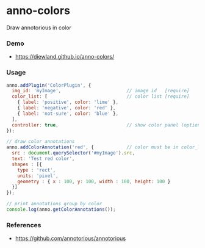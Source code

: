# anno-colors
Draw annotorious in color

### Demo

* https://diewland.github.io/anno-colors/

### Usage

```js
anno.addPlugin('ColorPlugin', {
  img_id: 'myImage',                        // image id   [require]
  color_list: [                             // color list [require]
    { label: 'positive', color: 'lime' },
    { label: 'negative', color: 'red' },
    { label: 'not-sure', color: 'blue' },
  ],
  controller: true,                         // show color panel (optional)
});

// draw color annotations
anno.addColorAnnotation('red', {            // color must be in color_list
  src : document.querySelector('#myImage').src,
  text: 'Test red color',
  shapes : [{
    type : 'rect',
    units: 'pixel',
    geometry : { x : 100, y: 100, width : 100, height: 100 }
  }]
});

// print annotations group by color
console.log(anno.getColorAnnotations());
```

### References
* https://github.com/annotorious/annotorious
